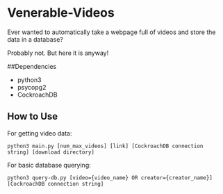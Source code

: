 # Venerable-Videos
Ever wanted to automatically take a webpage full of videos and store the data in a database?

Probably not. But here it is anyway!

##Dependencies
- python3
- psycopg2
- CockroachDB

## How to Use
For getting video data:
```
python3 main.py [num_max_videos] [link] [CockroachDB connection string] [download directory]
```

For basic database querying:
```
python3 query-db.py [video={video_name} OR creator={creator_name}] [CockroachDB connection string]
```
